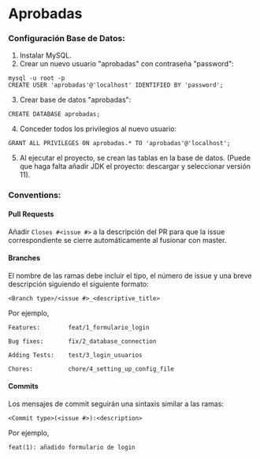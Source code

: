 # Aprobadas

### Configuración Base de Datos:

1. Instalar MySQL.
2. Crear un nuevo usuario "aprobadas" con contraseña "password":
```
mysql -u root -p
CREATE USER 'aprobadas'@'localhost' IDENTIFIED BY 'password';
```
	
3. Crear base de datos "aprobadas":
```
CREATE DATABASE aprobadas;
```
4. Conceder todos los privilegios al nuevo usuario:
```
GRANT ALL PRIVILEGES ON aprobadas.* TO 'aprobadas'@'localhost';
```
5. Al ejecutar el proyecto, se crean las tablas en la base de datos. (Puede que haga falta añadir JDK el proyecto: descargar y seleccionar versión 11).


### Conventions:

#### Pull Requests

Añadir ```Closes #<issue #>``` a la descripción del PR para que la issue correspondiente se cierre automáticamente al fusionar con master.

#### Branches

El nombre de las ramas debe incluir el tipo, el número de issue y una breve descripción siguiendo el siguiente formato:

```
<Branch type>/<issue #>_<descriptive_title>
```
Por ejemplo,
```
Features:        feat/1_formulario_login

Bug fixes:       fix/2_database_connection

Adding Tests:    test/3_login_usuarios

Chores:          chore/4_setting_up_config_file
```
#### Commits

Los mensajes de commit seguirán una sintaxis similar a las ramas:

```
<Commit type>(<issue #>):<description>
```
Por ejemplo,

```
feat(1): añadido formulario de login
```
